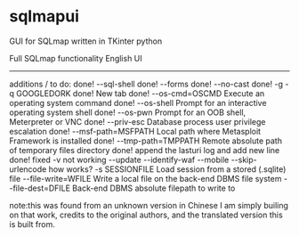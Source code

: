 # sqlmapui
GUI for SQLmap written in TKinter python

Full SQLmap functionality
English UI

---
additions / to do:
done! --sql-shell
done! --forms
done! --no-cast
done! -g -q GOOGLEDORK
done! New tab
done! --os-cmd=OSCMD      Execute an operating system command
done! --os-shell          Prompt for an interactive operating system shell
done! --os-pwn            Prompt for an OOB shell, Meterpreter or VNC
done! --priv-esc          Database process user privilege escalation
done! --msf-path=MSFPATH  Local path where Metasploit Framework is installed
done! --tmp-path=TMPPATH  Remote absolute path of temporary files directory
done! append the lasturi log and add new line
done! fixed -v not working
--update
--identify-waf
--mobile
--skip-urlencode
how works? -s SESSIONFILE      Load session from a stored (.sqlite) file
--file-write=WFILE  Write a local file on the back-end DBMS file system
--file-dest=DFILE   Back-end DBMS absolute filepath to write to


note:this was found from an unknown version in Chinese
			I am simply builing on that work, credits to the
			original authors, and the translated version this
			is built from.
